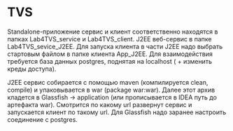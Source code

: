 # TVS

Standalone-приложение сервис и клиент соответственно находятся в папках Lab4TVS_service и Lab4TVS_client. 
J2EE веб-сервис в папке Lab4TVS_sevice_J2EE. Для запуска клиента в части J2EE надо выбрать стартовым файлом в папке клиента App_J2EE.
Для взаимодействия требуется база данных postgres, поднятая на localhost ( + изменить креды доступа).

J2EE сервис собирается с помощью maven (компилируется clean, compile) и упаковывается в war (package war:war).
Далее этот архив кладется в Glassfish -> application (или прописывается в IDEA путь до артефакта war). 
Смотрится по какому url развернут сервис и запускается клиент по такому url.
Для Glassfish надо заранее настроить соединение с postgres.
